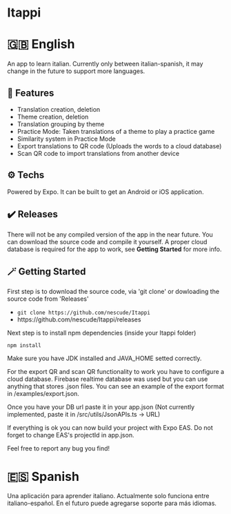 # Itappi

<h1>🇬🇧 English</h1>

An app to learn italian. Currently only between italian-spanish, it may change in the future to support more languages.
  
<h2>📖 Features</h2>
  <ul>
    <li>Translation creation, deletion</li>
    <li>Theme creation, deletion</li>
    <li>Translation grouping by theme</li>
    <li>Practice Mode: Taken translations of a theme to play a practice game</li>
    <li>Similarity system in Practice Mode</li>
    <li>Export translations to QR code (Uploads the words to a cloud database)</li>
    <li>Scan QR code to import translations from another device</li>
  </ul>
  
<h2>⚙️ Techs</h2>
  
Powered by Expo. It can be built to get an Android or iOS application.

<h2>✔️ Releases</h2>

There will not be any compiled version of the app in the near future. You can download the source code and compile it yourself. A proper cloud database is required for the app to work, see <b>Getting Started</b> for more info.
  
<h2>🪄 Getting Started</h2>

First step is to download the source code, via 'git clone' or dowloading the source code from 'Releases'

  <ul>
    <li><code>git clone https://github.com/nescude/Itappi</code></li>
    <li><hlink>https://github.com/nescude/Itappi/releases</hlink></li>
  </ul>

Next step is to install npm dependencies (inside your Itappi folder)

<code>npm install</code>

Make sure you have JDK installed and JAVA_HOME setted correctly.

For the export QR and scan QR functionality to work you have to configure a cloud database. Firebase realtime database was used but you can use anything that stores .json files. You can see an example of the export format in <hlink>/examples/export.json</hlink>.

Once you have your DB url paste it in your app.json (Not currently implemented, paste it in /src/utils/JsonAPIs.ts -> URL)

If everything is ok you can now build your project with Expo EAS. Do not forget to change EAS's projectId in app.json.

Feel free to report any bug you find!


  
<h1>🇪🇸 Spanish</h1>

  Una aplicación para aprender italiano. Actualmente solo funciona entre italiano-español. En el futuro puede agregarse soporte para más idiomas.



